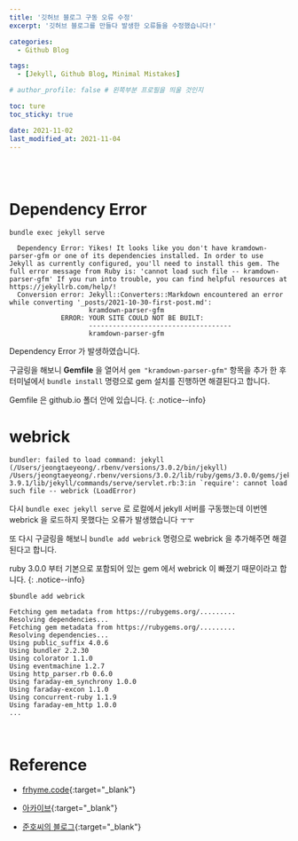 ```yaml
---
title: '깃허브 블로그 구동 오류 수정'
excerpt: '깃허브 블로그를 만들다 발생한 오류들을 수정했습니다!'

categories:
  - Github Blog

tags:
  - [Jekyll, Github Blog, Minimal Mistakes]

# author_profile: false # 왼쪽부분 프로필을 띄울 것인지

toc: ture
toc_sticky: true

date: 2021-11-02
last_modified_at: 2021-11-04
---
```


<br>
<br>

# Dependency Error

```
bundle exec jekyll serve
```

```
  Dependency Error: Yikes! It looks like you don't have kramdown-parser-gfm or one of its dependencies installed. In order to use Jekyll as currently configured, you'll need to install this gem. The full error message from Ruby is: 'cannot load such file -- kramdown-parser-gfm' If you run into trouble, you can find helpful resources at https://jekyllrb.com/help/!
  Conversion error: Jekyll::Converters::Markdown encountered an error while converting '_posts/2021-10-30-first-post.md':
                    kramdown-parser-gfm
             ERROR: YOUR SITE COULD NOT BE BUILT:
                    ------------------------------------
                    kramdown-parser-gfm

```

Dependency Error 가 발생하였습니다.

구글링을 해보니 **Gemfile** 을 열어서 `gem "kramdown-parser-gfm"` 항목을 추가 한 후 터미널에서 `bundle install` 명령으로 gem 설치를 진행하면 해결된다고 합니다.

Gemfile 은 github.io 폴더 안에 있습니다.
{: .notice--info}
<br>

# webrick

```
bundler: failed to load command: jekyll (/Users/jeongtaeyeong/.rbenv/versions/3.0.2/bin/jekyll)
/Users/jeongtaeyeong/.rbenv/versions/3.0.2/lib/ruby/gems/3.0.0/gems/jekyll-3.9.1/lib/jekyll/commands/serve/servlet.rb:3:in `require': cannot load such file -- webrick (LoadError)
```

다시 `bundle exec jekyll serve` 로 로컬에서 jekyll 서버를 구동했는데 이번엔 webrick 을 로드하지 못했다는 오류가 발생했습니다 ㅜㅜ

또 다시 구글링을 해보니 `bundle add webrick` 명령으로 webrick 을 추가해주면 해결된다고 합니다.

ruby 3.0.0 부터 기본으로 포함되어 있는 gem 에서 webrick 이 빠졌기 때문이라고 합니다.
{: .notice--info}

```
$bundle add webrick

Fetching gem metadata from https://rubygems.org/.........
Resolving dependencies...
Fetching gem metadata from https://rubygems.org/.........
Resolving dependencies...
Using public_suffix 4.0.6
Using bundler 2.2.30
Using colorator 1.1.0
Using eventmachine 1.2.7
Using http_parser.rb 0.6.0
Using faraday-em_synchrony 1.0.0
Using faraday-excon 1.1.0
Using concurrent-ruby 1.1.9
Using faraday-em_http 1.0.0
...
```

<br>

# Reference

- [frhyme.code](https://frhyme.github.io/others/jekyll_serve_not_work/){:target="\_blank"}

* [아카이브](https://archuive.tistory.com/3){:target="\_blank"}

* [준호씨의 블로그](https://junho85.pe.kr/1850){:target="\_blank"}
